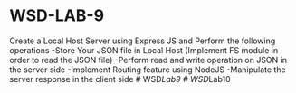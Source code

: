 # WSD-LAB-9
Create a Local Host Server using Express JS and Perform the following operations   -Store Your JSON file in Local Host (Implement FS module in order to read the JSON file) -Perform read and write operation on JSON in the server side -Implement Routing feature using NodeJS -Manipulate the server response in the client side
#   W S D _ L a b 9  
 #   W S D _ L a b 1 0  
 